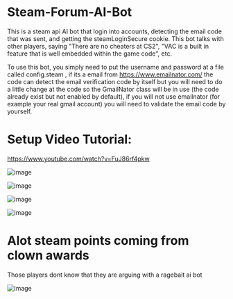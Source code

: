 # Steam-Forum-AI-Bot
This is a steam api AI bot that login into accounts, detecting the email code that was sent, and getting the steamLoginSecure cookie.
This bot talks with other players, saying "There are no cheaters at CS2", "VAC is a built in feature that is well embedded within the game code", etc.

To use this bot, you simply need to put the username and password at a file called config.steam , if its a email from https://www.emailnator.com/ the code can detect the email verification code by itself but you will need to do a little change at the code so the GmailNator class will be in use (the code already exist but not enabled by default), if you will not use emailnator (for example your real gmail account) you will need to validate the email code by yourself.

# Setup Video Tutorial:
https://www.youtube.com/watch?v=FuJ86rf4pkw

![image](https://github.com/user-attachments/assets/8ddaf98a-0876-42b6-a053-73434c8c4690)


![image](https://github.com/user-attachments/assets/a8f6f9d4-e049-4e00-a1b8-abb281d0ba5b)


![image](https://github.com/user-attachments/assets/0cd97e0c-a5ac-4a78-85b8-29a1a28f6e97)

![image](https://github.com/user-attachments/assets/60eaa69b-b62a-4014-9fe4-25cb63ebc5ac)


# Alot steam points coming from clown awards
Those players dont know that they are arguing with a ragebait ai bot

![image](https://github.com/user-attachments/assets/0923ab55-0187-4376-b676-b79b7825f296)
